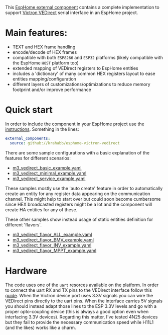 This [EspHome external component](https://esphome.io/components/external_components) contains a complete implementation to support [Victron VEDirect](https://www.victronenergy.com/upload/documents/VE.Direct-Protocol-3.33.pdf) serial interface in an EspHome project.

# Main features:
- TEXT and HEX frame handling
- encode/decode of HEX frames
- compatible with both `ESP8266` and `ESP32` platforms (likely compatible with the EspHome `HOST` platform too)
- extended mapping of VEDirect registers to EspHome entities
- includes a 'dictionary' of many common HEX registers layout to ease entities mapping/configuration
- different layers of customizations/optimizations to reduce memory footprint and/or improve performance

# Quick start
In order to include the component in your EspHome project use the [instructions](https://esphome.io/components/external_components). Something in the lines:
```yaml
external_components:
  source: github://krahabb/esphome-victron-vedirect
```
There are some sample configurations with a basic explanation of the features for different scenarios:
- [m3_vedirect_basic_example.yaml](samples/m3_vedirect_basic_example.yaml)
- [m3_vedirect_minimal_example.yaml](samples/m3_vedirect_minimal_example.yaml)
- [m3_vedirect_service_example.yaml](samples/m3_vedirect_service_example.yaml)

These samples mostly use the 'auto create' feature in order to automatically create an entity for any register data appearing on the communication channel. This might help to start over but could soon become cumbersome since HEX broadcasted registers might be a lot and the component will create HA entities for any of these.

These other samples show instead usage of static entities definition for different 'flavors'.
- [m3_vedirect_flavor_ALL_example.yaml](samples/m3_vedirect_flavor_ALL_example.yaml)
- [m3_vedirect_flavor_BMV_example.yaml](samples/m3_vedirect_flavor_BMV_example.yaml)
- [m3_vedirect_flavor_INV_example.yaml](samples/m3_vedirect_flavor_INV_example.yaml)
- [m3_vedirect_flavor_MPPT_example.yaml](samples/m3_vedirect_flavor_MPPT_example.yaml)

# Hardware
The code uses one of the `uart` resorces available on the platform. In order to connect the uart RX and TX pins to the VEDirect interface follow this [guide](https://www.victronenergy.com/live/vedirect_protocol:faq). When the Victron device port uses 3.3V signals you can wire the VEDirect pins directly to the uart pins. When the interface carries 5V signals you should instead adapt those lines to the ESP 3.3V levels and go with a proper opto-coupling device (this is always a good option even when interfacing 3.3V devices). Regarding this matter, I've tested 4N25 devices but they fail to provide the necessary communication speed while H11L1 (and the likes) works like a charm.